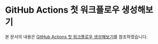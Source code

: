# GitHub Actions 첫 워크플로우 생성해보기

본 문서의 내용은 [GitHub Actions 첫 워크플로우 생성해보기](https://www.daleseo.com/github-actions-first-workflow/)를 참조하였습니다.